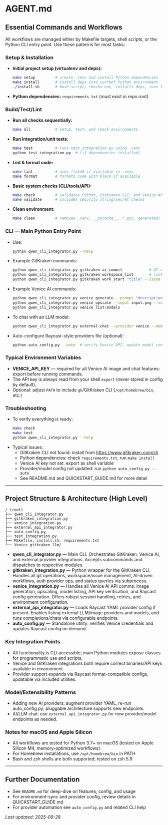 # AGENT.md

## Essential Commands and Workflows

All workflows are managed either by Makefile targets, shell scripts, or the Python CLI entry point. Use these patterns for most tasks:

### Setup & Installation
- **Initial project setup (virtualenv and deps):**
  ```sh
  make setup         # create .venv and install Python dependencies
  make install       # install deps into current Python environment
  ./install.sh       # bash script: checks env, installs deps, runs tests
  ```
- **Python dependencies:** `requirements.txt` (must exist in repo root)

### Build/Test/Lint
- **Run all checks sequentially:**
  ```sh
  make all           # setup, test, and check environments
  ```
- **Run integration/unit tests:**
  ```sh
  make test          # runs test_integration.py using .venv
  python test_integration.py  # (if dependencies installed)
  ```
- **Lint & format code:**
  ```sh
  make lint          # uses flake8 if available in .venv
  make format        # formats code with black if available
  ```
- **Basic system checks (CLI/tools/API):**
  ```sh
  make check         # validates Python, GitKraken CLI, and Venice API key
  make validate      # includes security string/secret checks
  ```
- **Clean environment:**
  ```sh
  make clean         # removes .venv, __pycache__, *.pyc, generated/
  ```

### CLI — Main Python Entry Point
- Use:
  ```sh
  python qwen_cli_integrator.py --help
  ```
- Example GitKraken commands:
  ```sh
  python qwen_cli_integrator.py gitkraken ai_commit            # AI commit gen
  python qwen_cli_integrator.py gitkraken workspace_list       # list workspaces
  python qwen_cli_integrator.py gitkraken work_start "title" --issue "ID"
  ```
- Example Venice AI commands:
  ```sh
  python qwen_cli_integrator.py venice generate --prompt "description here"
  python qwen_cli_integrator.py venice upscale --input input.png --scale 4
  python qwen_cli_integrator.py venice list-models
  ```
- To chat with an LLM model:
  ```sh
  python qwen_cli_integrator.py external chat --provider venice --model venice-uncensored --message "Hello!"
  ```
- Auto-configure Raycast-style providers file (optional):
  ```sh
  python auto_config.py --auto  # verify Venice API, update model config
  ```

### Typical Environment Variables
- **VENICE_API_KEY** — required for all Venice AI image and chat features: export before running commands.
- The API key is always read from your shell `export` (never stored in config by default).
- Optional: adjust `PATH` to include `gk`/GitKraken CLI (`/opt/homebrew/bin`, etc.)

### Troubleshooting
- To verify everything is ready:
  ```sh
  make check
  make test
  python qwen_cli_integrator.py --help
  ```
- Typical issues:
    - GitKraken CLI not found: install from https://www.gitkraken.com/cli
    - Python dependencies: check `requirements.txt`, run `make install`
    - Venice AI key not set: export as shell variable
    - Provider/model config not updated: run `python auto_config.py --auto`
    - See README.md and QUICKSTART_GUIDE.md for more detail

---

## Project Structure & Architecture (High Level)

    / (root)
    ├── qwen_cli_integrator.py
    ├── gitkraken_integration.py
    ├── venice_integration.py
    ├── external_api_integrator.py
    ├── auto_config.py
    ├── test_integration.py
    ├── Makefile, install.sh, requirements.txt
    └── Venice_gitkraken_llm/

- **qwen_cli_integrator.py** — Main CLI. Orchestrates GitKraken, Venice AI, and external provider integrations. Accepts subcommands and dispatches to respective modules.
- **gitkraken_integration.py** — Python wrapper for the GitKraken CLI. Handles all git operations, workspace/issue management, AI-driven workflows, auth provider ops, and status queries via subprocess.
- **venice_integration.py** — Handles all Venice AI API comms: image generation, upscaling, model listing, API key verification, and Raycast config generation. Offers robust session handling, retries, and environment configuration.
- **external_api_integrator.py** — Loads Raycast YAML provider config if present. Enables listing external LLM/image providers and models, and runs completions/chats via configurable endpoints.
- **auto_config.py** — Standalone utility: verifies Venice credentials and updates Raycast config on demand.

### Key Integration Points
- All functionality is CLI accessible; main Python modules expose classes for programmatic use and scripts.
- Venice and GitKraken integrations both require correct binaries/API keys available in environment.
- Provider support expands via Raycast format-compatible configs, updatable via included utilities.

### Model/Extensibility Patterns
- Adding new AI providers: augment provider YAML, re-run auto_config.py; pluggable architecture supports new endpoints.
- AI/LLM chat: use `external_api_integrator.py` for new provider/model endpoints as needed.

### Notes for macOS and Apple Silicon
- All workflows are tested for Python 3.7+ on macOS (tested on Apple Silicon M4, memory-optimized workflows)
- For Homebrew installations, use `/opt/homebrew/bin` in PATH
- Bash and zsh shells are both supported; tested on zsh 5.9

---

## Further Documentation
- See `README.md` for deep-dive on features, config, and usage
- For environment-sync and provider config, review details in QUICKSTART_GUIDE.md
- For provider automation see `auto_config.py` and related CLI help

_Last updated: 2025-09-28_
